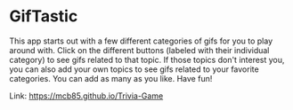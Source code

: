 # GifTastic

This app starts out with a few different categories of gifs for you to play around with. Click on the different buttons (labeled with their individual category) to see gifs related to that topic. If those topics don't interest you, you can also add your own topics to see gifs related to your favorite categories. You can add as many as you like. Have fun!


Link: https://mcb85.github.io/Trivia-Game
